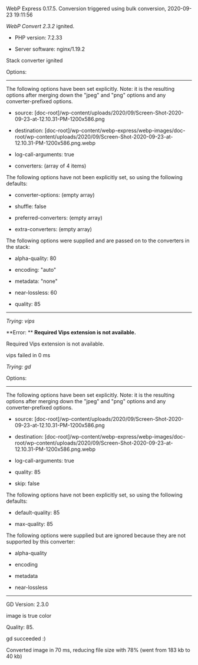 WebP Express 0.17.5. Conversion triggered using bulk conversion, 2020-09-23 19:11:56

*WebP Convert 2.3.2*  ignited.
- PHP version: 7.2.33
- Server software: nginx/1.19.2

Stack converter ignited

Options:
------------
The following options have been set explicitly. Note: it is the resulting options after merging down the "jpeg" and "png" options and any converter-prefixed options.
- source: [doc-root]/wp-content/uploads/2020/09/Screen-Shot-2020-09-23-at-12.10.31-PM-1200x586.png
- destination: [doc-root]/wp-content/webp-express/webp-images/doc-root/wp-content/uploads/2020/09/Screen-Shot-2020-09-23-at-12.10.31-PM-1200x586.png.webp
- log-call-arguments: true
- converters: (array of 4 items)

The following options have not been explicitly set, so using the following defaults:
- converter-options: (empty array)
- shuffle: false
- preferred-converters: (empty array)
- extra-converters: (empty array)

The following options were supplied and are passed on to the converters in the stack:
- alpha-quality: 80
- encoding: "auto"
- metadata: "none"
- near-lossless: 60
- quality: 85
------------


*Trying: vips* 

**Error: ** **Required Vips extension is not available.** 
Required Vips extension is not available.
vips failed in 0 ms

*Trying: gd* 

Options:
------------
The following options have been set explicitly. Note: it is the resulting options after merging down the "jpeg" and "png" options and any converter-prefixed options.
- source: [doc-root]/wp-content/uploads/2020/09/Screen-Shot-2020-09-23-at-12.10.31-PM-1200x586.png
- destination: [doc-root]/wp-content/webp-express/webp-images/doc-root/wp-content/uploads/2020/09/Screen-Shot-2020-09-23-at-12.10.31-PM-1200x586.png.webp
- log-call-arguments: true
- quality: 85
- skip: false

The following options have not been explicitly set, so using the following defaults:
- default-quality: 85
- max-quality: 85

The following options were supplied but are ignored because they are not supported by this converter:
- alpha-quality
- encoding
- metadata
- near-lossless
------------

GD Version: 2.3.0
image is true color
Quality: 85. 
gd succeeded :)

Converted image in 70 ms, reducing file size with 78% (went from 183 kb to 40 kb)
